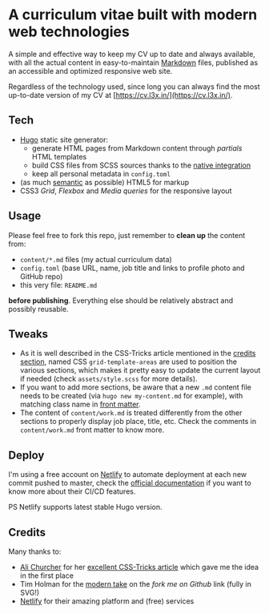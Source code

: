 # A curriculum vitae built with modern web technologies

A simple and effective way to keep my CV up to date and always available, with all the actual content in easy-to-maintain [Markdown](https://www.markdownguide.org/) files, published as an accessible and optimized responsive web site.

Regardless of the technology used, since long you can always find the most up-to-date version of my CV at [https://cv.l3x.in/](https://cv.l3x.in/).

## Tech

- [Hugo](https://gohugo.io/) static site generator:
  - generate HTML pages from Markdown content through _partials_ HTML templates
  - build CSS files from SCSS sources thanks to the [native integration](https://gohugo.io/hugo-pipes/scss-sass/)
  - keep all personal metadata in `config.toml`
- (as much [semantic](https://guide.freecodecamp.org/html/html5-semantic-elements/) as possible) HTML5 for markup
- CSS3 _Grid_, _Flexbox_ and _Media queries_ for the responsive layout

## Usage

Please feel free to fork this repo, just remember to **clean up** the content from:

- `content/*.md` files (my actual curriculum data)
- `config.toml` (base URL, name, job title and links to profile photo and GitHub repo)
- this very file: `README.md`

**before publishing**. Everything else should be relatively abstract and possibly reusable.

## Tweaks

- As it is well described in the CSS-Tricks article mentioned in the [credits section](#credits), named CSS `grid-template-areas` are used to position the various sections, which makes it pretty easy to update the current layout if needed (check `assets/style.scss` for more details).
- If you want to add more sections, be aware that a new `.md` content file needs to be created (via `hugo new my-content.md` for example), with matching class name in [front matter](https://gohugo.io/content-management/front-matter/).
- The content of `content/work.md` is treated differently from the other sections to properly display job place, title, etc. Check the comments in `content/work.md` front matter to know more.

## Deploy

I'm using a free account on [Netlify](#credits) to automate deployment at each new commit pushed to master, check the [official documentation](https://docs.netlify.com/site-deploys/overview/) if you want to know more about their CI/CD features.

PS Netlify supports latest stable Hugo version.

## Credits

Many thanks to:

- [Ali Churcher](https://css-tricks.com/author/alichurcher/) for her [excellent CSS-Tricks article](https://css-tricks.com/new-year-new-job-lets-make-a-grid-powered-resume/) which gave me the idea in the first place
- Tim Holman for the [modern take](http://tholman.com/github-corners/) on the _fork me on Github_ link (fully in SVG!)
- [Netlify](https://www.netlify.com/) for their amazing platform and (free) services
